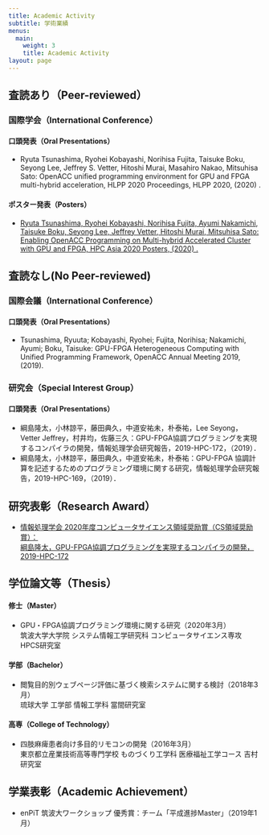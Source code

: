 ```yaml
---
title: Academic Activity
subtitle: 学術業績
menus:
  main:
    weight: 3
    title: Academic Activity
layout: page
---
```


## 査読あり（Peer-reviewed）
### 国際学会（International Conference）
#### 口頭発表（Oral Presentations）
- Ryuta Tsunashima, Ryohei Kobayashi, Norihisa Fujita, Taisuke Boku, Seyong Lee, Jeffrey S. Vetter, Hitoshi Murai, Masahiro Nakao, Mitsuhisa Sato: OpenACC unified programming environment for GPU and FPGA multi-hybrid acceleration, HLPP 2020 Proceedings, HLPP 2020, (2020) .

#### ポスター発表（Posters）
- [Ryuta Tsunashima, Ryohei Kobayashi, Norihisa Fujita, Ayumi Nakamichi, Taisuke Boku, Seyong Lee, Jeffrey Vetter, Hitoshi Murai, Mitsuhisa Sato: Enabling OpenACC Programming on Multi-hybrid Accelerated Cluster with GPU and FPGA, HPC Asia 2020 Posters, (2020) .](http://sighpc.ipsj.or.jp/HPCAsia2020/hpcasia2020_posters/poster_36.pdf)

## 査読なし(No Peer-reviewed)
### 国際会議（International Conference）
#### 口頭発表（Oral Presentations）
- Tsunashima, Ryuuta; Kobayashi, Ryohei; Fujita, Norihisa; Nakamichi, Ayumi; Boku, Taisuke: GPU-FPGA Heterogeneous Computing with Unified Programming Framework, OpenACC Annual Meeting 2019, (2019).

### 研究会（Special Interest Group）
#### 口頭発表（Oral Presentations）

- 綱島隆太，小林諒平，藤田典久，中道安祐未，朴泰祐，Lee Seyong，Vetter Jeffrey，村井均，佐藤三久：GPU-FPGA協調プログラミングを実現するコンパイラの開発，情報処理学会研究報告，2019-HPC-172，（2019）．
- 綱島隆太，小林諒平，藤田典久，中道安祐未，朴泰祐：GPU-FPGA 協調計算を記述するためのプログラミング環境に関する研究，情報処理学会研究報告，2019-HPC-169，（2019）．

## 研究表彰（Research Award）
- [情報処理学会 2020年度コンピュータサイエンス領域奨励賞（CS領域奨励賞）：  
綱島隆太，GPU-FPGA協調プログラミングを実現するコンパイラの開発，2019-HPC-172](https://www.ipsj.or.jp/award/cs-awardee-2020.html)

## 学位論文等（Thesis）
#### 修士（Master）
- GPU・FPGA協調プログラミング環境に関する研究（2020年3月）  
筑波大学大学院 システム情報工学研究科 コンピュータサイエンス専攻 HPCS研究室

#### 学部（Bachelor）
- 閲覧目的別ウェブページ評価に基づく検索システムに関する検討（2018年3月）  
琉球大学 工学部 情報工学科 當間研究室

#### 高専（College of Technology）
- 四肢麻痺患者向け多目的リモコンの開発（2016年3月）  
東京都立産業技術高等専門学校 ものづくり工学科 医療福祉工学コース 吉村研究室

## 学業表彰（Academic Achievement）
- enPiT 筑波大ワークショップ 優秀賞：チーム「平成進捗Master」（2019年1月）